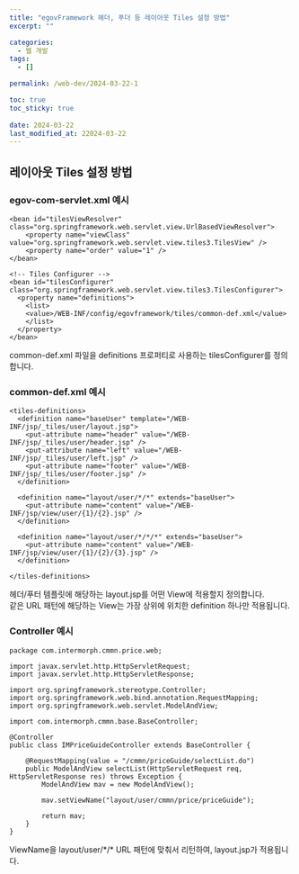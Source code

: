 ```yaml
---
title: "egovFramework 헤더, 푸더 등 레이아웃 Tiles 설정 방법"
excerpt: ""

categories:
  - 웹 개발
tags:
  - []

permalink: /web-dev/2024-03-22-1

toc: true
toc_sticky: true
 
date: 2024-03-22
last_modified_at: 22024-03-22
---
```


## 레이아웃 Tiles 설정 방법

### egov-com-servlet.xml 예시
```
<bean id="tilesViewResolver" class="org.springframework.web.servlet.view.UrlBasedViewResolver">
    <property name="viewClass" value="org.springframework.web.servlet.view.tiles3.TilesView" />
    <property name="order" value="1" />
</bean>
  
<!-- Tiles Configurer -->
<bean id="tilesConfigurer" class="org.springframework.web.servlet.view.tiles3.TilesConfigurer">
  <property name="definitions">
    <list>
    <value>/WEB-INF/config/egovframework/tiles/common-def.xml</value>
    </list>
  </property>
</bean>
```
common-def.xml 파일을 definitions 프로퍼티로 사용하는 tilesConfigurer를 정의합니다.

### common-def.xml 예시
```
<tiles-definitions>
  <definition name="baseUser" template="/WEB-INF/jsp/_tiles/user/layout.jsp">
    <put-attribute name="header" value="/WEB-INF/jsp/_tiles/user/header.jsp" />
    <put-attribute name="left" value="/WEB-INF/jsp/_tiles/user/left.jsp" />
    <put-attribute name="footer" value="/WEB-INF/jsp/_tiles/user/footer.jsp" />
  </definition>

  <definition name="layout/user/*/*" extends="baseUser">
    <put-attribute name="content" value="/WEB-INF/jsp/view/user/{1}/{2}.jsp" />
  </definition>
 
  <definition name="layout/user/*/*/*" extends="baseUser">
    <put-attribute name="content" value="/WEB-INF/jsp/view/user/{1}/{2}/{3}.jsp" />
  </definition>

</tiles-definitions>
```
헤더/푸터 템플릿에 해당하는 layout.jsp를 어떤 View에 적용할지 정의합니다.  
같은 URL 패턴에 해당하는 View는 가장 상위에 위치한 definition 하나만 적용됩니다.

### Controller 예시
```
package com.intermorph.cmmn.price.web;

import javax.servlet.http.HttpServletRequest;
import javax.servlet.http.HttpServletResponse;

import org.springframework.stereotype.Controller;
import org.springframework.web.bind.annotation.RequestMapping;
import org.springframework.web.servlet.ModelAndView;

import com.intermorph.cmmn.base.BaseController;

@Controller
public class IMPriceGuideController extends BaseController {

	@RequestMapping(value = "/cmmn/priceGuide/selectList.do")
	public ModelAndView selectList(HttpServletRequest req, HttpServletResponse res) throws Exception {
		ModelAndView mav = new ModelAndView();
		
		mav.setViewName("layout/user/cmmn/price/priceGuide");

		return mav;
	}
}
```
ViewName을 layout/user/\*/* URL 패턴에 맞춰서 리턴하여, layout.jsp가 적용됩니다.